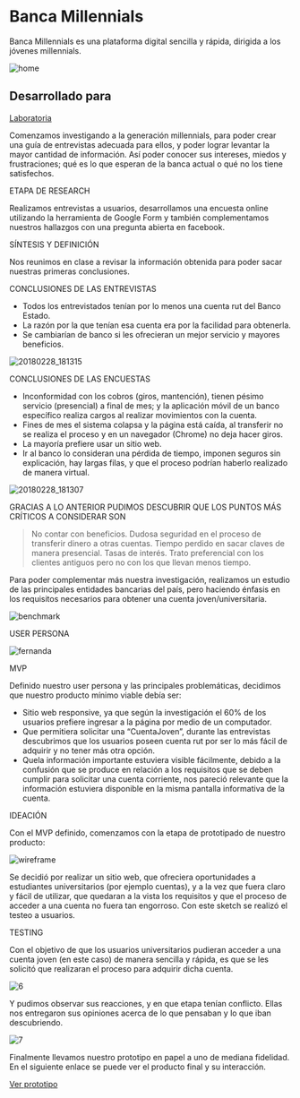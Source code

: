 # Banca Millennials

Banca Millennials es una plataforma digital sencilla y rápida, dirigida a los jóvenes millennials.

![home](https://user-images.githubusercontent.com/32303709/37869710-83a7cdde-2f9b-11e8-8f98-b43f160942e5.png)

## Desarrollado para
[Laboratoria](http://laboratoria.la)

Comenzamos investigando a la generación millennials, para poder crear una ​guía de entrevistas​ adecuada para ellos, y poder lograr levantar la mayor cantidad de información. Así poder conocer sus intereses, miedos y frustraciones; qué es lo que esperan de la banca actual o qué no los tiene satisfechos.

ETAPA DE RESEARCH

Realizamos entrevistas a usuarios, desarrollamos una encuesta online utilizando la herramienta de Google Form y también complementamos nuestros hallazgos con una pregunta abierta en facebook.

SÍNTESIS Y DEFINICIÓN

Nos reunimos en clase a revisar la información obtenida para poder sacar nuestras primeras conclusiones.

CONCLUSIONES DE LAS ENTREVISTAS

- Todos los entrevistados tenían por lo menos una cuenta rut del Banco Estado.
- La razón por la que tenían esa cuenta era por la facilidad para obtenerla.
- Se cambiarían de banco si les ofrecieran un mejor servicio y mayores beneficios.

![20180228_181315](https://user-images.githubusercontent.com/32303709/37869751-50d9cff0-2f9c-11e8-9c45-a82d04196046.jpg)

CONCLUSIONES DE LAS ENCUESTAS

- Inconformidad con los cobros (giros, mantención), tienen pésimo servicio (presencial) a final de mes; y la aplicación móvil de un banco específico realiza cargos al realizar movimientos con la cuenta.
- Fines de mes el sistema colapsa y la página está caída, al transferir no se realiza el proceso y en un navegador (Chrome) no deja hacer giros.
- La mayoría prefiere usar un sitio web.
- Ir al banco lo consideran una pérdida de tiempo, imponen seguros sin explicación, hay largas filas, y que el proceso podrían haberlo realizado de manera virtual.

![20180228_181307](https://user-images.githubusercontent.com/32303709/37869764-902cbcda-2f9c-11e8-8dc1-2a13385ff2eb.jpg)

GRACIAS A LO ANTERIOR PUDIMOS DESCUBRIR QUE LOS PUNTOS MÁS CRÍTICOS A CONSIDERAR SON

>No contar con beneficios.
>Dudosa seguridad en el proceso de transferir dinero a otras cuentas.
>Tiempo perdido en sacar claves de manera presencial.
>Tasas de interés.
>Trato preferencial con los clientes antiguos pero no con los que llevan menos tiempo.

Para poder complementar más nuestra investigación, realizamos un estudio de las principales entidades bancarias del país, pero haciendo énfasis en los requisitos necesarios para obtener una cuenta joven/universitaria.

![benchmark](https://user-images.githubusercontent.com/32303709/37869785-192340ea-2f9d-11e8-97e0-fb3322b856d1.png)

USER PERSONA

![fernanda](https://user-images.githubusercontent.com/32303709/37869766-95513a92-2f9c-11e8-860c-141ab5684e22.png)

MVP

Definido nuestro user persona y las principales problemáticas, decidimos que nuestro producto mínimo viable debía ser:

- Sitio web responsive, ya que según la investigación el 60% de los usuarios prefiere ingresar a la página por medio de un computador.
- Que permitiera solicitar una “CuentaJoven”, durante las entrevistas descubrimos que los usuarios poseen cuenta rut por ser lo más fácil de adquirir y no tener más otra opción.
- Quela información importante estuviera visible fácilmente, debido a la confusión que se produce en relación a los requisitos que se deben cumplir para solicitar una cuenta corriente, nos pareció relevante que la información estuviera disponible en la misma pantalla informativa de la cuenta.

IDEACIÓN

Con el MVP definido, comenzamos con la etapa de prototipado de nuestro producto:

![wireframe](https://user-images.githubusercontent.com/32303709/37869857-a68df71c-2f9e-11e8-89ca-c38a7feadb82.jpg)


Se decidió por realizar un sitio web, que ofreciera oportunidades a estudiantes universitarios (por ejemplo cuentas), y a la vez que fuera claro y fácil de utilizar, que quedaran a la vista los requisitos y que el proceso de acceder a una cuenta no fuera tan engorroso. Con este sketch se realizó el testeo a usuarios.

TESTING

Con el objetivo de que los usuarios universitarios pudieran acceder a una cuenta joven (en este caso) de manera sencilla y rápida, es que se les solicitó que realizaran el proceso para adquirir dicha cuenta.

![6](https://user-images.githubusercontent.com/32303709/37869830-f91b120e-2f9d-11e8-8f94-8f927366a600.jpg)

Y pudimos observar sus reacciones, y en que etapa tenían conflicto. Ellas nos entregaron sus opiniones acerca de lo que pensaban y lo que iban descubriendo.

![7](https://user-images.githubusercontent.com/32303709/37869836-1c9e5858-2f9e-11e8-9488-db1c6703d11c.jpg)

Finalmente llevamos nuestro prototipo en papel a uno de mediana fidelidad. En el siguiente enlace se puede ver el producto final y su interacción.

[Ver prototipo](https://marvelapp.com/616i1ai/screen/39145603)